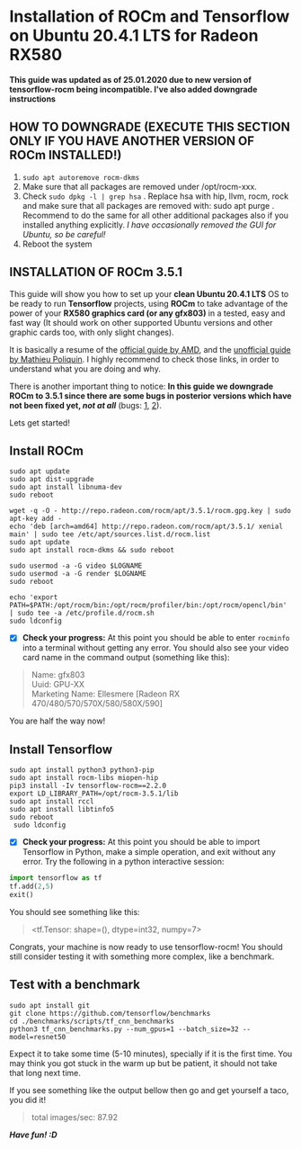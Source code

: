 # Installation of ROCm and Tensorflow on Ubuntu 20.4.1 LTS for Radeon RX580 
**This guide was updated as of  25.01.2020 due to new version of tensorflow-rocm being incompatible.  I've also added downgrade instructions**


## HOW TO DOWNGRADE (EXECUTE THIS SECTION ONLY IF YOU HAVE ANOTHER VERSION OF ROCm INSTALLED!)
1. ```sudo apt autoremove rocm-dkms```
2.  Make sure that all packages are removed under /opt/rocm-xxx.
3. Check ```sudo dpkg -l | grep hsa``` . Replace hsa with hip, llvm, rocm, rock and make sure that all packages are removed with: sudo apt purge . Recommend to do the same for all other additional packages also if you installed anything explicitly.
*I have occasionally removed the GUI for Ubuntu, so be careful!*
4. Reboot the system

## INSTALLATION OF ROCm 3.5.1

This guide will show you how to set up your **clean Ubuntu 20.4.1 LTS** OS to be ready to run **Tensorflow** projects, using **ROCm** to take advantage of the power of your **RX580 graphics card (or any gfx803)** in a tested, easy and fast way (It should work on other supported Ubuntu versions and other graphic cards too, with only slight changes).

It is basically a resume of the [official guide by AMD](https://rocmdocs.amd.com/en/latest/Installation_Guide/Installation-Guide.html), and the [unofficial guide by Mathieu Poliquin](https://www.videogames.ai/Install-ROCM-Machine-Learning-AMD-GPU). I highly recommend to check those links, in order to understand what you are doing and why.

There is another important thing to notice: **In this guide we downgrade ROCm to 3.5.1 since there are some bugs in posterior versions which have not been fixed yet, *not at all*** (bugs: [1](https://github.com/RadeonOpenCompute/ROCm/issues/1269), [2](https://github.com/RadeonOpenCompute/ROCm/issues/1265)).

Lets get started!
## Install ROCm
```
sudo apt update
sudo apt dist-upgrade
sudo apt install libnuma-dev
sudo reboot
```
```
wget -q -O - http://repo.radeon.com/rocm/apt/3.5.1/rocm.gpg.key | sudo apt-key add -
echo 'deb [arch=amd64] http://repo.radeon.com/rocm/apt/3.5.1/ xenial main' | sudo tee /etc/apt/sources.list.d/rocm.list
sudo apt update
sudo apt install rocm-dkms && sudo reboot
```
```
sudo usermod -a -G video $LOGNAME
sudo usermod -a -G render $LOGNAME
sudo reboot
```
```
echo 'export PATH=$PATH:/opt/rocm/bin:/opt/rocm/profiler/bin:/opt/rocm/opencl/bin' | sudo tee -a /etc/profile.d/rocm.sh
sudo ldconfig
```
- [x] **Check your progress:** At this point you should be able to enter `rocminfo` into a terminal without getting any error. You should also see your video card name in the command output (something like this):
> Name:                    gfx803                             
> Uuid:                    GPU-XX                             
> Marketing Name:          Ellesmere [Radeon RX 470/480/570/570X/580/580X/590]

You are half the way now!
## Install Tensorflow
```
sudo apt install python3 python3-pip
sudo apt install rocm-libs miopen-hip
pip3 install -Iv tensorflow-rocm==2.2.0
export LD_LIBRARY_PATH=/opt/rocm-3.5.1/lib
sudo apt install rccl
sudo apt install libtinfo5
sudo reboot
 sudo ldconfig
```
- [x] **Check your progress:** At this point you should be able to import Tensorflow in Python, make a simple operation, and exit without any error. Try the following in a python interactive session:
```python
import tensorflow as tf
tf.add(2,5)
exit()
```
You should see something like this: 
> <tf.Tensor: shape=(), dtype=int32, numpy=7>

Congrats, your machine is now ready to use tensorflow-rocm! You should still consider testing it with something more complex, like a benchmark.
## Test with a benchmark
```
sudo apt install git
git clone https://github.com/tensorflow/benchmarks
cd ./benchmarks/scripts/tf_cnn_benchmarks
python3 tf_cnn_benchmarks.py --num_gpus=1 --batch_size=32 --model=resnet50
```
Expect it to take some time (5-10 minutes), specially if it is the first time. You may think you got stuck in the warm up but be patient, it should not take that long next time.

If you see something like the output bellow then go and get yourself a taco, you did it!
> total images/sec: 87.92

***Have fun! :D***
